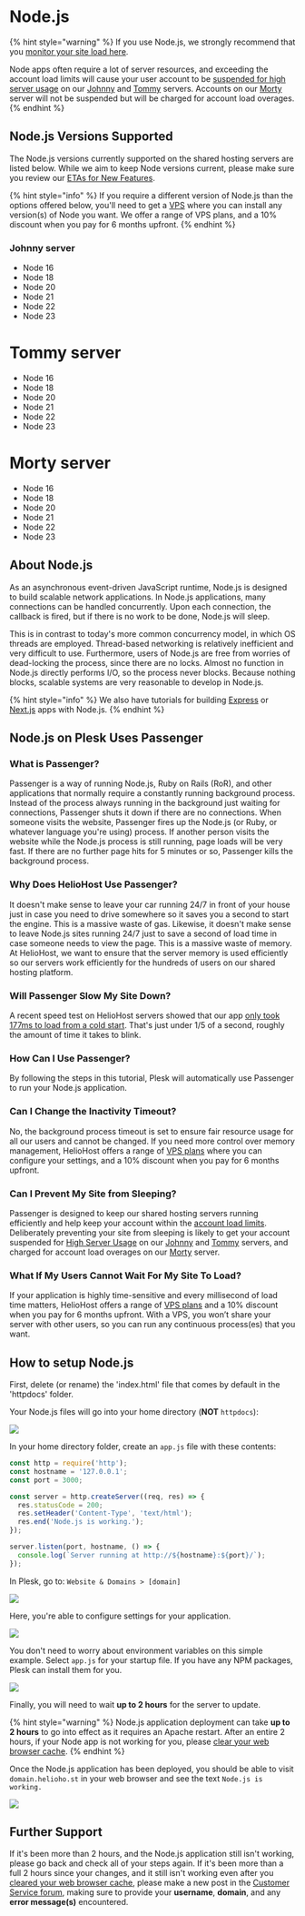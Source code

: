 # Node.js

{% hint style="warning" %}
If you use Node.js, we strongly recommend that you [monitor your site load here](https://heliohost.org/dashboard/load/).

Node apps often require a lot of server resources, and exceeding the account load limits will cause your user account to be [suspended for high server usage](/accounts/suspension-policy.md#high-server-usage) on our [Johnny](../../servers/virtual/johnny.md) and [Tommy](../../servers/virtual/tommy.md) servers. Accounts on our [Morty](../../servers/virtual/morty.md) server will not be suspended but will be charged for account load overages.  
{% endhint %}

## Node.js Versions Supported

The Node.js versions currently supported on the shared hosting servers are listed below. While we aim to keep Node versions current, please make sure you review our [ETAs for New Features](../../hosting/repair-times.md).

{% hint style="info" %} 
If you require a different version of Node.js than the options offered below, you'll need to get a [VPS](https://heliohost.org/vps/) where you can install any version(s) of Node you want. We offer a range of VPS plans, and a 10% discount when you pay for 6 months upfront.
{% endhint %}

### Johnny server

* Node 16
* Node 18
* Node 20
* Node 21
* Node 22
* Node 23

# Tommy server
* Node 16
* Node 18
* Node 20
* Node 21
* Node 22
* Node 23

# Morty server
* Node 16
* Node 18
* Node 20
* Node 21
* Node 22
* Node 23

## About Node.js

As an asynchronous event-driven JavaScript runtime, Node.js is designed to build scalable network applications. In Node.js applications, many connections can be handled concurrently. Upon each connection, the callback is fired, but if there is no work to be done, Node.js will sleep.

This is in contrast to today's more common concurrency model, in which OS threads are employed. Thread-based networking is relatively inefficient and very difficult to use. Furthermore, users of Node.js are free from worries of dead-locking the process, since there are no locks. Almost no function in Node.js directly performs I/O, so the process never blocks. Because nothing blocks, scalable systems are very reasonable to develop in Node.js.

{% hint style="info" %} 
We also have tutorials for building [Express](express.js.md) or [Next.js](next.js.md) apps with Node.js.
{% endhint %}

## Node.js on Plesk Uses Passenger

### What is Passenger?

Passenger is a way of running Node.js, Ruby on Rails (RoR), and other applications that normally require a constantly running background process. Instead of the process always running in the background just waiting for connections, Passenger shuts it down if there are no connections. When someone visits the website, Passenger fires up the Node.js (or Ruby, or whatever language you're using) process. If another person visits the website while the Node.js process is still running, page loads will be very fast. If there are no further page hits for 5 minutes or so, Passenger kills the background process.

### Why Does HelioHost Use Passenger?

It doesn't make sense to leave your car running 24/7 in front of your house just in case you need to drive somewhere so it saves you a second to start the engine. This is a massive waste of gas. Likewise, it doesn't make sense to leave Node.js sites running 24/7 just to save a second of load time in case someone needs to view the page. This is a massive waste of memory. At HelioHost, we want to ensure that the server memory is used efficiently so our servers work efficiently for the hundreds of users on our shared hosting platform.

### Will Passenger Slow My Site Down?

A recent speed test on HelioHost servers showed that our app [only took 177ms to load from a cold start](https://gtmetrix.com/reports/node.krydos1.heliohost.org/esvkM1p0/). That's just under 1/5 of a second, roughly the amount of time it takes to blink.

### How Can I Use Passenger?

By following the steps in this tutorial, Plesk will automatically use Passenger to run your Node.js application.

### Can I Change the Inactivity Timeout?

No, the background process timeout is set to ensure fair resource usage for all our users and cannot be changed. If you need more control over memory management, HelioHost offers a range of [VPS plans](https://heliohost.org/vps/) where you can configure your settings, and a 10% discount when you pay for 6 months upfront.

### Can I Prevent My Site from Sleeping?

Passenger is designed to keep our shared hosting servers running efficiently and help keep your account within the [account load limits](../../accounts/suspension-policy.md#account-load-limits). Deliberately preventing your site from sleeping is likely to get your account suspended for [High Server Usage](../../accounts/suspension-policy.md#high-server-usage) on our [Johnny](../../servers/virtual/johnny.md) and [Tommy](../../servers/virtual/tommy.md) servers, and charged for account load overages on our [Morty](../../servers/virtual/morty.md) server.

### What If My Users Cannot Wait For My Site To Load?

If your application is highly time-sensitive and every millisecond of load time matters, HelioHost offers a range of [VPS plans](https://heliohost.org/vps/) and a 10% discount when you pay for 6 months upfront. With a VPS, you won’t share your server with other users, so you can run any continuous process(es) that you want.

## How to setup Node.js

First, delete (or rename) the 'index.html' file that comes by default in the 'httpdocs' folder.

Your Node.js files will go into your home directory (**NOT** `httpdocs`):

![](../../.gitbook/assets/plesk_file_manager.png)

In your home directory folder, create an `app.js` file with these contents:

```javascript
const http = require('http');
const hostname = '127.0.0.1';
const port = 3000;

const server = http.createServer((req, res) => {
  res.statusCode = 200;
  res.setHeader('Content-Type', 'text/html');
  res.end('Node.js is working.');
});

server.listen(port, hostname, () => {
  console.log(`Server running at http://${hostname}:${port}/`);
});
```

In Plesk, go to: `Website & Domains > [domain]` 

![](../../.gitbook/assets/nodejs-link.png)

Here, you're able to configure settings for your application.

![](../../.gitbook/assets/nodejs-settings.png)

You don't need to worry about environment variables on this simple example. Select `app.js` for your startup file. If you have any NPM packages, Plesk can install them for you.

![](../../.gitbook/assets/nodejs-npm-install.png)

Finally, you will need to wait **up to 2 hours** for the server to update.

{% hint style="warning" %}
Node.js application deployment can take **up to 2 hours** to go into effect as it requires an Apache restart. After an entire 2 hours, if your Node app is not working for you, please [clear your web browser cache](../../misc/clear-your-cache.md).
{% endhint %}

Once the Node.js application has been deployed, you should be able to visit `domain.helioho.st` in your web browser and see the text `Node.js is working.`

![](../../.gitbook/assets/nodejs-working.png)

## Further Support 

If it's been more than 2 hours, and the Node.js application still isn't working, please go back and check all of your steps again. If it's been more than a full 2 hours since your changes, and it still isn't working even after you [cleared your web browser cache](../misc/clear-your-cache.md), please make a new post in the [Customer Service forum](https://helionet.org/index/forum/45-customer-service/?do=add), making sure to provide your **username**, **domain**, and any **error message(s)** encountered.